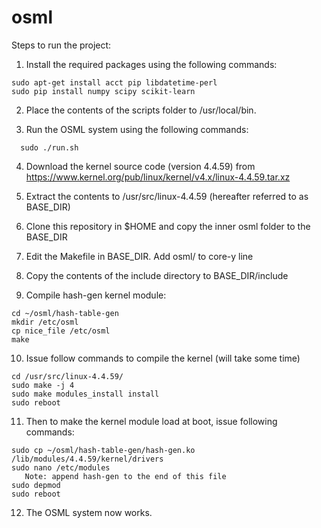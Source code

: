 # osml

Steps to run the project:
1) Install the required packages using the following commands:
  ``` shell
  sudo apt-get install acct pip libdatetime-perl
  sudo pip install numpy scipy scikit-learn
  ```
2) Place the contents of the scripts folder to /usr/local/bin. 

3) Run the OSML system using the following commands:
``` shell
  sudo ./run.sh
  ```
  
4) Download the kernel source code (version 4.4.59) from 
https://www.kernel.org/pub/linux/kernel/v4.x/linux-4.4.59.tar.xz

5) Extract the contents to /usr/src/linux-4.4.59 (hereafter referred to as BASE_DIR)

6) Clone this repository in $HOME and copy the inner osml folder to the BASE_DIR

7) Edit the Makefile in BASE_DIR. Add osml/ to core-y line

8) Copy the contents of the include directory to BASE_DIR/include

9) Compile hash-gen kernel module:
  ``` shell
  cd ~/osml/hash-table-gen
  mkdir /etc/osml
  cp nice_file /etc/osml
  make
  ```
10) Issue follow commands to compile the kernel (will take some time)
  ``` shell
  cd /usr/src/linux-4.4.59/
  sudo make -j 4
  sudo make modules_install install
  sudo reboot
  ```
11) Then to make the kernel module load at boot, issue following commands:
  ``` shell
  sudo cp ~/osml/hash-table-gen/hash-gen.ko /lib/modules/4.4.59/kernel/drivers
  sudo nano /etc/modules
     Note: append hash-gen to the end of this file
  sudo depmod
  sudo reboot
  ```
12) The OSML system now works.
